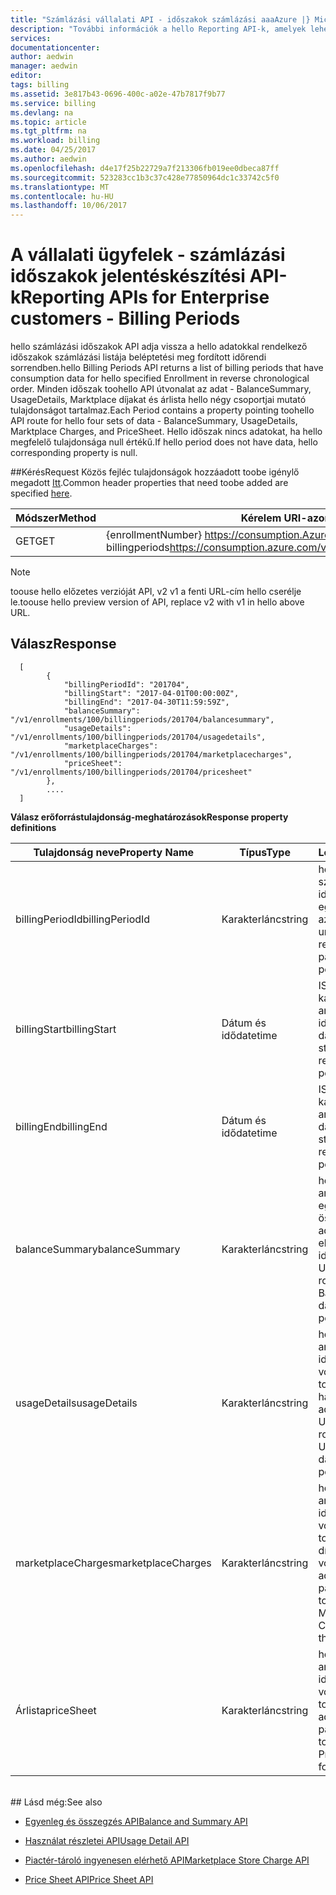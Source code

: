 ```yaml
---
title: "Számlázási vállalati API - időszakok számlázási aaaAzure |} Microsoft Docs"
description: "További információk a hello Reporting API-k, amelyek lehetővé teszik a vállalati Azure ügyfelek toopull adatokkal programozott módon."
services: 
documentationcenter: 
author: aedwin
manager: aedwin
editor: 
tags: billing
ms.assetid: 3e817b43-0696-400c-a02e-47b7817f9b77
ms.service: billing
ms.devlang: na
ms.topic: article
ms.tgt_pltfrm: na
ms.workload: billing
ms.date: 04/25/2017
ms.author: aedwin
ms.openlocfilehash: d4e17f25b22729a7f213306fb019ee0dbeca87ff
ms.sourcegitcommit: 523283cc1b3c37c428e77850964dc1c33742c5f0
ms.translationtype: MT
ms.contentlocale: hu-HU
ms.lasthandoff: 10/06/2017
---
```

# <a name="reporting-apis-for-enterprise-customers---billing-periods"></a><span data-ttu-id="071ab-103">A vállalati ügyfelek - számlázási időszakok jelentéskészítési API-k</span><span class="sxs-lookup"><span data-stu-id="071ab-103">Reporting APIs for Enterprise customers - Billing Periods</span></span>

<span data-ttu-id="071ab-104">hello számlázási időszakok API adja vissza a hello adatokkal rendelkező időszakok számlázási listája beléptetési meg fordított időrendi sorrendben.</span><span class="sxs-lookup"><span data-stu-id="071ab-104">hello Billing Periods API returns a list of billing periods that have consumption data for hello specified Enrollment in reverse chronological order.</span></span> <span data-ttu-id="071ab-105">Minden időszak toohello API útvonalat az adat - BalanceSummary, UsageDetails, Marktplace díjakat és árlista hello négy csoportjai mutató tulajdonságot tartalmaz.</span><span class="sxs-lookup"><span data-stu-id="071ab-105">Each Period contains a property pointing toohello API route for hello four sets of data - BalanceSummary, UsageDetails, Marktplace Charges, and PriceSheet.</span></span> <span data-ttu-id="071ab-106">Hello időszak nincs adatokat, ha hello megfelelő tulajdonsága null értékű.</span><span class="sxs-lookup"><span data-stu-id="071ab-106">If hello period does not have data, hello corresponding property is null.</span></span> 


##<a name="request"></a><span data-ttu-id="071ab-107">Kérés</span><span class="sxs-lookup"><span data-stu-id="071ab-107">Request</span></span> 
<span data-ttu-id="071ab-108">Közös fejléc tulajdonságok hozzáadott toobe igénylő megadott [Itt](billing-enterprise-api.md).</span><span class="sxs-lookup"><span data-stu-id="071ab-108">Common header properties that need toobe added are specified [here](billing-enterprise-api.md).</span></span> 

|<span data-ttu-id="071ab-109">Módszer</span><span class="sxs-lookup"><span data-stu-id="071ab-109">Method</span></span> | <span data-ttu-id="071ab-110">Kérelem URI-azonosítója</span><span class="sxs-lookup"><span data-stu-id="071ab-110">Request URI</span></span>|
|-|-|
|<span data-ttu-id="071ab-111">GET</span><span class="sxs-lookup"><span data-stu-id="071ab-111">GET</span></span>| <span data-ttu-id="071ab-112">{enrollmentNumber} https://consumption.Azure.com/v2/enrollments/ / billingperiods</span><span class="sxs-lookup"><span data-stu-id="071ab-112">https://consumption.azure.com/v2/enrollments/{enrollmentNumber}/billingperiods</span></span>|

> [!Note]
> <span data-ttu-id="071ab-113">toouse hello előzetes verzióját API, v2 v1 a fenti URL-cím hello cserélje le.</span><span class="sxs-lookup"><span data-stu-id="071ab-113">toouse hello preview version of API, replace v2 with v1 in hello above URL.</span></span>
>

## <a name="response"></a><span data-ttu-id="071ab-114">Válasz</span><span class="sxs-lookup"><span data-stu-id="071ab-114">Response</span></span>
 
    
    
      [
            {
                "billingPeriodId": "201704",
                "billingStart": "2017-04-01T00:00:00Z",
                "billingEnd": "2017-04-30T11:59:59Z",
                "balanceSummary": "/v1/enrollments/100/billingperiods/201704/balancesummary",
                "usageDetails": "/v1/enrollments/100/billingperiods/201704/usagedetails",
                "marketplaceCharges": "/v1/enrollments/100/billingperiods/201704/marketplacecharges",
                "priceSheet": "/v1/enrollments/100/billingperiods/201704/pricesheet"
            },          
            ....
      ]
    

<span data-ttu-id="071ab-115">**Válasz erőforrástulajdonság-meghatározások**</span><span class="sxs-lookup"><span data-stu-id="071ab-115">**Response property definitions**</span></span>

|<span data-ttu-id="071ab-116">Tulajdonság neve</span><span class="sxs-lookup"><span data-stu-id="071ab-116">Property Name</span></span>| <span data-ttu-id="071ab-117">Típus</span><span class="sxs-lookup"><span data-stu-id="071ab-117">Type</span></span>| <span data-ttu-id="071ab-118">Leírás</span><span class="sxs-lookup"><span data-stu-id="071ab-118">Description</span></span>
|-|-|-|
|<span data-ttu-id="071ab-119">billingPeriodId</span><span class="sxs-lookup"><span data-stu-id="071ab-119">billingPeriodId</span></span>| <span data-ttu-id="071ab-120">Karakterlánc</span><span class="sxs-lookup"><span data-stu-id="071ab-120">string</span></span>| <span data-ttu-id="071ab-121">hello egy adott számlázási időszak jelölő egyedi azonosítója</span><span class="sxs-lookup"><span data-stu-id="071ab-121">hello unique Id that represents a particular Billing period</span></span>|
|<span data-ttu-id="071ab-122">billingStart</span><span class="sxs-lookup"><span data-stu-id="071ab-122">billingStart</span></span>| <span data-ttu-id="071ab-123">Dátum és idő</span><span class="sxs-lookup"><span data-stu-id="071ab-123">datetime</span></span>| <span data-ttu-id="071ab-124">ISO 8601 karakterlánc, amely hello időszak kezdő dátuma</span><span class="sxs-lookup"><span data-stu-id="071ab-124">ISO 8601 string representing hello period start date</span></span>|
|<span data-ttu-id="071ab-125">billingEnd</span><span class="sxs-lookup"><span data-stu-id="071ab-125">billingEnd</span></span>| <span data-ttu-id="071ab-126">Dátum és idő</span><span class="sxs-lookup"><span data-stu-id="071ab-126">datetime</span></span>| <span data-ttu-id="071ab-127">ISO 8601 karakterlánc, amely hello záró dátuma</span><span class="sxs-lookup"><span data-stu-id="071ab-127">ISO 8601 string representing hello period end date</span></span>|
|<span data-ttu-id="071ab-128">balanceSummary</span><span class="sxs-lookup"><span data-stu-id="071ab-128">balanceSummary</span></span>| <span data-ttu-id="071ab-129">Karakterlánc</span><span class="sxs-lookup"><span data-stu-id="071ab-129">string</span></span>| <span data-ttu-id="071ab-130">hello URL-címet, amely toohello egyenleg összegző adatokat az ebben az időszakban</span><span class="sxs-lookup"><span data-stu-id="071ab-130">hello URL path that routes toohello Balance Summary data for this period</span></span>|
|<span data-ttu-id="071ab-131">usageDetails</span><span class="sxs-lookup"><span data-stu-id="071ab-131">usageDetails</span></span>| <span data-ttu-id="071ab-132">Karakterlánc</span><span class="sxs-lookup"><span data-stu-id="071ab-132">string</span></span>| <span data-ttu-id="071ab-133">hello URL-címet, amely az adott időszakra vonatkozó toohello használati adatainak</span><span class="sxs-lookup"><span data-stu-id="071ab-133">hello URL path that routes toohello Usage Details data for this period</span></span>|
|<span data-ttu-id="071ab-134">marketplaceCharges</span><span class="sxs-lookup"><span data-stu-id="071ab-134">marketplaceCharges</span></span>| <span data-ttu-id="071ab-135">Karakterlánc</span><span class="sxs-lookup"><span data-stu-id="071ab-135">string</span></span>| <span data-ttu-id="071ab-136">hello URL-címet, amely az adott időszakra vonatkozó toohello piactér díjtételekre vonatkozó adatot</span><span class="sxs-lookup"><span data-stu-id="071ab-136">hello URL path that routes toohello Marketplace Charges data for this period</span></span>|
|<span data-ttu-id="071ab-137">Árlista</span><span class="sxs-lookup"><span data-stu-id="071ab-137">priceSheet</span></span>| <span data-ttu-id="071ab-138">Karakterlánc</span><span class="sxs-lookup"><span data-stu-id="071ab-138">string</span></span>| <span data-ttu-id="071ab-139">hello URL-címet, amely az adott időszakra vonatkozó toohello árlista adatok</span><span class="sxs-lookup"><span data-stu-id="071ab-139">hello URL path that routes toohello PriceSheet data for this period</span></span>|

<br/>
## <a name="see-also"></a><span data-ttu-id="071ab-140">Lásd még:</span><span class="sxs-lookup"><span data-stu-id="071ab-140">See also</span></span>

* [<span data-ttu-id="071ab-141">Egyenleg és összegzés API</span><span class="sxs-lookup"><span data-stu-id="071ab-141">Balance and Summary API</span></span>](billing-enterprise-api-balance-summary.md)

* [<span data-ttu-id="071ab-142">Használat részletei API</span><span class="sxs-lookup"><span data-stu-id="071ab-142">Usage Detail API</span></span>](billing-enterprise-api-usage-detail.md) 

* [<span data-ttu-id="071ab-143">Piactér-tároló ingyenesen elérhető API</span><span class="sxs-lookup"><span data-stu-id="071ab-143">Marketplace Store Charge API</span></span>](billing-enterprise-api-marketplace-storecharge.md) 

* [<span data-ttu-id="071ab-144">Price Sheet API</span><span class="sxs-lookup"><span data-stu-id="071ab-144">Price Sheet API</span></span>](billing-enterprise-api-pricesheet.md)